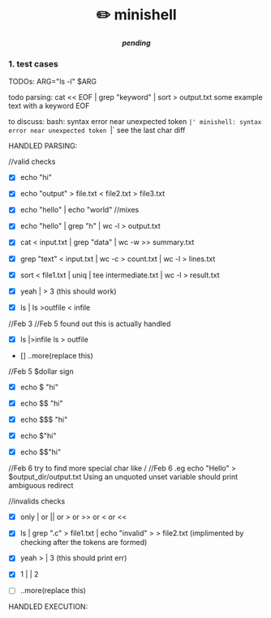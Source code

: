 <h1 align="center">
	✏️ minishell
</h1>

<p align="center">
	<b><i>pending</i></b><br>
</p>

### 1. test cases

TODOs:
ARG="ls -l"
$ARG

todo parsing:
cat << EOF | grep "keyword" | sort > output.txt
some example text
with a keyword
EOF

to discuss:
bash: syntax error near unexpected token `|'
minishell: syntax error near unexpected token `|`
see the last char diff

HANDLED PARSING:

//valid checks
- [x] echo "hi"
- [x] echo "output" > file.txt < file2.txt > file3.txt
- [x] echo "hello" | echo "world"
//mixes
- [x] echo "hello" | grep "h" | wc -l > output.txt
- [x] cat < input.txt | grep "data" | wc -w >> summary.txt
- [x] grep "text" < input.txt | wc -c > count.txt | wc -l > lines.txt
- [x] sort < file1.txt | uniq | tee intermediate.txt | wc -l > result.txt
- [x] yeah | > 3 (this should work)

- [x] ls | ls >outfile < infile

//Feb 3 //Feb 5 found out this is actually handled
- [x] ls |>infile ls > outfile

- [] ..more(replace this)

//Feb 5 $dollar sign
- [x] echo $ "hi"
- [x] echo $$ "hi"
- [x] echo $$$ "hi"

- [x] echo $"hi"
- [x] echo $$"hi"

//Feb 6 try to find more special char like /
//Feb 6 .eg echo "Hello" > $output_dir/output.txt Using an unquoted unset variable should print ambiguous redirect

//invalids checks
- [x] only | or || or > or >> or < or <<
- [x] ls | grep ".c" > file1.txt | echo "invalid" > > file2.txt (implimented by checking after the tokens are formed)
- [x] yeah > | 3 (this should print err)
- [x] 1 |  | 2

- [ ] ..more(replace this)

HANDLED EXECUTION:

